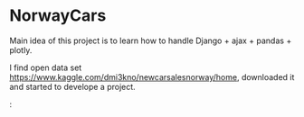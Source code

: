 # NorwayCars

Main idea of this project is to learn how to handle Django + ajax + pandas + plotly.

I find open data set https://www.kaggle.com/dmi3kno/newcarsalesnorway/home, downloaded it and started to develope a project.

:[](screenshots/screenshot_1.png)
